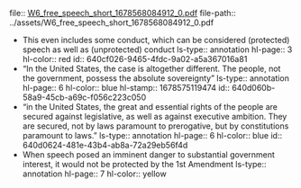 file:: [W6_free_speech_short_1678568084912_0.pdf](../assets/W6_free_speech_short_1678568084912_0.pdf)
file-path:: ../assets/W6_free_speech_short_1678568084912_0.pdf

- This even includes some conduct, which can be considered (protected) speech as well as (unprotected) conduct
  ls-type:: annotation
  hl-page:: 3
  hl-color:: red
  id:: 640cf026-9465-4fdc-9a02-a5a367016a81
- “In the United States, the case is altogether different. The people, not the government, possess the absolute sovereignty”
  ls-type:: annotation
  hl-page:: 6
  hl-color:: blue
  hl-stamp:: 1678575119474
  id:: 640d060b-58a9-45cb-a69c-f056c223c050
- “in the United States, the great and essential rights of the people are secured against legislative, as well as against executive ambition. They are secured, not by laws paramount to prerogative, but by constitutions paramount to laws.”
  ls-type:: annotation
  hl-page:: 6
  hl-color:: blue
  id:: 640d0624-481e-43b4-ab8a-72a29eb56f4d
- When speech posed an imminent danger to substantial government interest, it would not be protected by the 1st Amendment
  ls-type:: annotation
  hl-page:: 7
  hl-color:: yellow